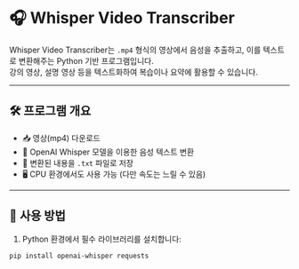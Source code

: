 # 🎧 Whisper Video Transcriber

Whisper Video Transcriber는 `.mp4` 형식의 영상에서 음성을 추출하고, 이를 텍스트로 변환해주는 Python 기반 프로그램입니다.  
강의 영상, 설명 영상 등을 텍스트화하여 복습이나 요약에 활용할 수 있습니다.

---

## 🛠 프로그램 개요

- 📥 영상(mp4) 다운로드
- 🧠 OpenAI Whisper 모델을 이용한 음성 텍스트 변환
- 📄 변환된 내용을 `.txt` 파일로 저장
- 🖥 CPU 환경에서도 사용 가능 (다만 속도는 느릴 수 있음)

---

## 🚀 사용 방법

1. Python 환경에서 필수 라이브러리를 설치합니다:

```bash
pip install openai-whisper requests
